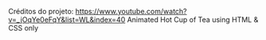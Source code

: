 Créditos do projeto: https://www.youtube.com/watch?v=_jOqYe0eFqY&list=WL&index=40
Animated Hot Cup of Tea using HTML & CSS only
